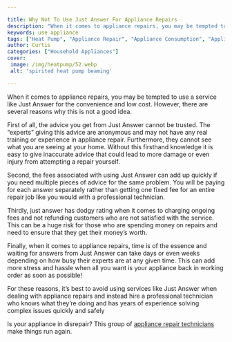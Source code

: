 ```yaml
---

title: Why Not To Use Just Answer For Appliance Repairs
description: "When it comes to appliance repairs, you may be tempted to use a service like Just Answer for the convenience and low cost. However...get more detail"
keywords: use appliance
tags: ["Heat Pump", "Appliance Repair", "Appliance Consumption", "Appliance Guide"]
author: Curtis
categories: ["Household Appliances"]
cover: 
 image: /img/heatpump/52.webp
 alt: 'spirited heat pump beaming'

---
```


When it comes to appliance repairs, you may be tempted to use a service like Just Answer for the convenience and low cost. However, there are several reasons why this is not a good idea.

First of all, the advice you get from Just Answer cannot be trusted. The “experts” giving this advice are anonymous and may not have any real training or experience in appliance repair. Furthermore, they cannot see what you are seeing at your home. Without this firsthand knowledge it is easy to give inaccurate advice that could lead to more damage or even injury from attempting a repair yourself.

Second, the fees associated with using Just Answer can add up quickly if you need multiple pieces of advice for the same problem. You will be paying for each answer separately rather than getting one fixed fee for an entire repair job like you would with a professional technician. 

Thirdly, just answer has dodgy rating when it comes to charging ongoing fees and not refunding customers who are not satisfied with the service. This can be a huge risk for those who are spending money on repairs and need to ensure that they get their money’s worth.

Finally, when it comes to appliance repairs, time is of the essence and waiting for answers from Just Answer can take days or even weeks depending on how busy their experts are at any given time. This can add more stress and hassle when all you want is your appliance back in working order as soon as possible! 

For these reasons, it’s best to avoid using services like Just Answer when dealing with appliance repairs and instead hire a professional technician who knows what they’re doing and has years of experience solving complex issues quickly and safely

Is your appliance in disrepair? This group of <a href="/pages/appliance-repair-technicians/">appliance repair technicians</a> make things run again.